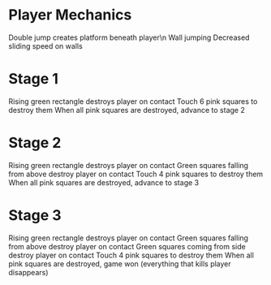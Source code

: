 
# Player Mechanics
Double jump creates platform beneath player\n
Wall jumping
Decreased sliding speed on walls

# Stage 1
Rising green rectangle destroys player on contact
Touch 6 pink squares to destroy them
When all pink squares are destroyed, advance to stage 2

# Stage 2
Rising green rectangle destroys player on contact
Green squares falling from above destroy player on contact
Touch 4 pink squares to destroy them
When all pink squares are destroyed, advance to stage 3

# Stage 3
Rising green rectangle destroys player on contact
Green squares falling from above destroy player on contact
Green squares coming from side destroy player on contact
Touch 4 pink squares to destroy them
When all pink squares are destroyed, game won (everything that kills player disappears)

